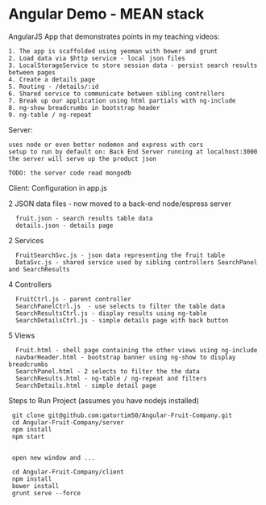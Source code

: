 Angular Demo - MEAN stack
=========================

AngularJS App that demonstrates points in my teaching videos:

```
1. The app is scaffolded using yeoman with bower and grunt
2. Load data via $http service - local json files
3. LocalStorageService to store session data - persist search results between pages
4. Create a details page
5. Routing - /details/:id
6. Shared service to communicate between sibling controllers
7. Break up our application using html partials with ng-include
8. ng-show breadcrumbs in bootstrap header
9. ng-table / ng-repeat
```
Server:
```
uses node or even better nodemon and express with cors
setup to run by default on: Back End Server running at localhost:3000
the server will serve up the product json

TODO: the server code read mongodb
```

Client:
Configuration in app.js

2 JSON data files - now moved to a back-end node/espress server
```
  fruit.json - search results table data
  details.json - details page
```

2 Services
```
  FruitSearchSvc.js - json data representing the fruit table
  DataSvc.js - shared service used by sibling controllers SearchPanel and SearchResults
```

4 Controllers
```
  FruitCtrl.js - parent controller
  SearchPanelCtrl.js  - use selects to filter the table data
  SearchResultsCtrl.js - display results using ng-table
  SearchDetailsCtrl.js - simple details page with back button
```

5 Views
```
  Fruit.html - shell page containing the other views using ng-include
  navbarHeader.html - bootstrap banner using ng-show to display breadcrumbs
  SearchPanel.html - 2 selects to filter the the data
  SearchResults.html - ng-table / ng-repeat and filters
  SearchDetails.html - simple detail page
```

 Steps to Run Project (assumes you have nodejs installed)

```
 git clone git@github.com:gatortim50/Angular-Fruit-Company.git
 cd Angular-Fruit-Company/server
 npm install
 npm start


 open new window and ...

 cd Angular-Fruit-Company/client
 npm install
 bower install
 grunt serve --force
```



